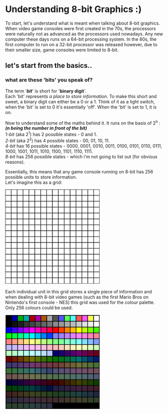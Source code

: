 # Understanding 8-bit Graphics :)

To start, let's understand what is meant when talking about 8-bit graphics.  
When video game consoles were first created in the 70s, the processors were naturally not as advanced as the processors used nowadays. Any new computer these days runs on a 64-bit processing system. In the 80s, the first computer to run on a 32-bit processor was released however, due to their smaller size, game consoles were limited to 8-bit.

## let's start from the basics..
### what are these 'bits' you speak of?
The term '***bit***' is short for '**binary digit**'.  
Each 'bit' represents *a place to store information*. To make this short and sweet, a binary digit can either be a 0 or a 1. Think of it as a light switch, when the 'bit' is set to 0 it's essentially 'off'. When the 'bit' is set to 1, it is on.

Now to understand some of the maths behind it. It runs on the basis of 2<sup>n</sup> :  
***(n being the number in front of the bit)***  
*1-bit* (aka 2<sup>1</sup>) has 2 possible states - 0 and 1.  
*2-bit* (aka 2<sup>2</sup>) has 4 possible states - 00, 01, 10, 11.  
*4-bit* has 16 possible states - 0000, 0001, 0010, 0011, 0100, 0101, 0110, 0111, 1000, 1001, 1011, 1010, 1100, 1101, 1110, 1111.  
*8-bit* has 256 possible states - which i'm not going to list out (for obvious reasons).

Essentially, this means that any game console running on 8-bit has 256 possible units to store information.   
Let's imagine this as a grid:    

<img src="256grid.png" width="300">

Each individual unit in this grid stores a single piece of information and when dealing with 8-bit video games (such as the first Mario Bros on Nintendo's first console - NES) this grid was used for the colour palette. Only 256 colours could be used.

<img src="palettemario.png" width="300">
